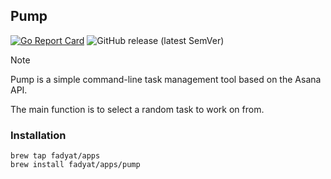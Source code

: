 ## Pump

[![Go Report Card](https://goreportcard.com/badge/github.com/fadyat/pump)](https://goreportcard.com/report/github.com/fadyat/pump)
![GitHub release (latest SemVer)](https://img.shields.io/github/v/release/fadyat/pump?sort=semver)

> [!NOTE]
> Pump is a simple command-line task management tool based on the Asana API.
>
> The main function is to select a random task to work on from.

### Installation

```shell
brew tap fadyat/apps
brew install fadyat/apps/pump
```
